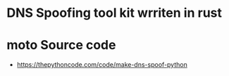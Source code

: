 # DNS Spoofing tool kit wrriten in rust  

# moto Source code   

- https://thepythoncode.com/code/make-dns-spoof-python   
